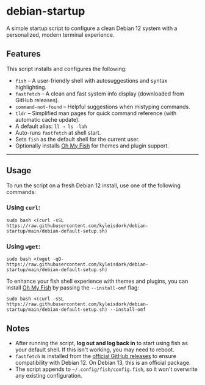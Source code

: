 # debian-startup

A simple startup script to configure a clean Debian 12 system with a personalized, modern terminal experience.

## Features

This script installs and configures the following:

- `fish` – A user-friendly shell with autosuggestions and syntax highlighting.
- `fastfetch` – A clean and fast system info display (downloaded from GitHub releases).
- `command-not-found` – Helpful suggestions when mistyping commands.
- `tldr` – Simplified man pages for quick command reference (with automatic cache update).
- A default alias: `ll → ls -lah`
- Auto-runs `fastfetch` at shell start.
- Sets `fish` as the default shell for the current user.
- Optionally installs [Oh My Fish](https://github.com/oh-my-fish/oh-my-fish) for themes and plugin support.

---

## Usage

To run the script on a fresh Debian 12 install, use one of the following commands:

### Using `curl`:

`sudo bash <(curl -sSL https://raw.githubusercontent.com/kyleisdork/debian-startup/main/debian-default-setup.sh)`

### Using `wget`:

`sudo bash <(wget -qO- https://raw.githubusercontent.com/kyleisdork/debian-startup/main/debian-default-setup.sh)`

To enhance your fish shell experience with themes and plugins, you can install [Oh My Fish](https://github.com/oh-my-fish/oh-my-fish) by passing the `--install-omf` flag:

`sudo bash <(curl -sSL https://raw.githubusercontent.com/kyleisdork/debian-startup/main/debian-default-setup.sh) --install-omf`

## Notes

- After running the script, **log out and log back in** to start using fish as your default shell. If this isn't working, you may need to reboot.
- `fastfetch` is installed from the [official GitHub releases](https://github.com/fastfetch-cli/fastfetch/releases) to ensure compatibility with Debian 12. On Debian 13, this is an official package.
- The script appends to `~/.config/fish/config.fish`, so it won't overwrite any existing configuration.
